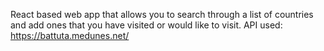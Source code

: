React based web app that allows you to search through a list of countries and add ones that you have visited or would like to visit. 
API used: https://battuta.medunes.net/
